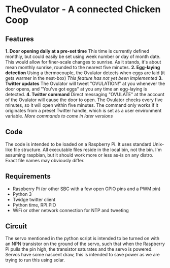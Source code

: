 # TheOvulator - A connected Chicken Coop
## Features
**1. Door opening daily at a pre-set time** This time is currently defined monthly, but could easily be set using week number or day of month date. This would allow for finer-scale changes to sunrise. As it stands, it's about mean monthly sunrise, rounded to the nearest five minutes.
**2. Egg-laying detection** Using a thermocouple, the Ovulator detects when eggs are laid (it gets warmer in the nest-box) *This feature has not yet been implemented*
**3. Twitter updates** The Ovulator will tweet "OVULATION!" at you whenever the door opens, and "You've got eggs" at you any time an egg-laying is detected.
**4. Twitter command** Direct messaging "OVULATE" at the account of the Ovulator will cause the door to open. The Ovulator checks every five minutes, so it will open within five minutes. The command only works if it originates from a preset Twitter handle, which is set as a user environment variable. *More commands to come in later versions*

## Code
The code is intended to be loaded on a Raspberry Pi. It uses standard Unix-like file structure. All executable files reside in the local bin, not the bin. I'm assuming raspbian, but it should work more or less as-is on any distro. Exact file names may obviously differ.

## Requirements
* Raspberry Pi (or other SBC with a few open GPIO pins and a PWM pin)
* Python 3
* Twidge twitter client
* Python time, RPI.PIO
* WiFi or other network connection for NTP and tweeting

## Circuit
The servo mentioned in the python script is intended to be turned on with an NPN transistor on the ground of the servo, such that when the Raspberry Pi pulls the pin high, the transistor saturates and the servo is powered. Servos have some nascent draw, this is intended to save power as we are trying to run this using solar.
